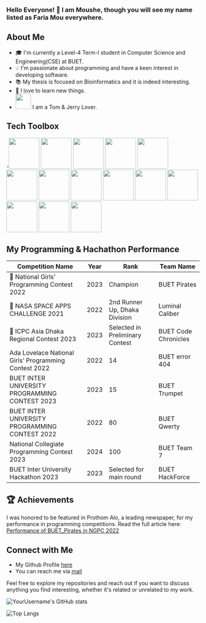 ### Hello Everyone! 👋 I am Moushe, though you will see my name listed as Faria Mou everywhere.

## About Me
- 🎓 I'm currently a Level-4 Term-I student in Computer Science and Engineering(CSE) at BUET.
- 💡  I'm passionate about programming and have a keen interest in developing software.
- 📚 My thesis is focused on Bioinformatics and it is indeed interesting. 
- 🌱 I love to learn new things.
- <img src="https://images-wixmp-ed30a86b8c4ca887773594c2.wixmp.com/f/a504c732-2487-47cd-9380-d08f32a02454/dbqd0wh-0deffa14-4a5f-4640-9fe7-9328a1289c51.png?token=eyJ0eXAiOiJKV1QiLCJhbGciOiJIUzI1NiJ9.eyJzdWIiOiJ1cm46YXBwOjdlMGQxODg5ODIyNjQzNzNhNWYwZDQxNWVhMGQyNmUwIiwiaXNzIjoidXJuOmFwcDo3ZTBkMTg4OTgyMjY0MzczYTVmMGQ0MTVlYTBkMjZlMCIsIm9iaiI6W1t7InBhdGgiOiJcL2ZcL2E1MDRjNzMyLTI0ODctNDdjZC05MzgwLWQwOGYzMmEwMjQ1NFwvZGJxZDB3aC0wZGVmZmExNC00YTVmLTQ2NDAtOWZlNy05MzI4YTEyODljNTEucG5nIn1dXSwiYXVkIjpbInVybjpzZXJ2aWNlOmZpbGUuZG93bmxvYWQiXX0.PqXHW-XCbKzeaP2WENm5VRpbWDwdQjPO-RA3eIkOjzk" width="40" height="40"> I am a Tom & Jerry Lover. 

##  Tech Toolbox
  -<img src="https://cdn4.iconfinder.com/data/icons/logos-and-brands/512/267_Python_logo-128.png" width="80" height="80">
  <img src="https://cdn4.iconfinder.com/data/icons/logos-and-brands/512/181_Java_logo_logos-128.png" width="80" height="80">
  <img src="https://cdn2.iconfinder.com/data/icons/designer-skills/128/code-programming-javascript-software-develop-command-language-128.png" width="80" height="80">
  <img src="https://cdn1.iconfinder.com/data/icons/buno-programming-files/32/c_file_programming_format_document-128.png" width="80" height="80">
  <img src="https://cdn3.iconfinder.com/data/icons/iconpark-vol-9/48/handle-c-128.png" width="80" height="80">
  <img src="https://w7.pngwing.com/pngs/657/27/png-transparent-postgresql-original-wordmark-logo-icon-thumbnail.png" width="80" height="80">
  <img src="https://fiverr-res.cloudinary.com/images/q_auto,f_auto/gigs/158632074/original/4b0770b0ea6343fe7fa24999a80d9e7f9041c588/develop-your-website-or-web-application-with-svelte.png" width="80" height="80">
  <img src="https://seeklogo.com/images/T/tensorflow-logo-AE5100E55E-seeklogo.com.png" width="80" height="80">
  <img src="https://cdn4.iconfinder.com/data/icons/logos-3/454/nodejs-new-pantone-white-512.png" width="80" height="80">
   <img src="https://static-00.iconduck.com/assets.00/html-5-icon-726x1024-evem6gg5.png" width="80" height="80">
    <img src="https://cdn-icons-png.flaticon.com/512/919/919826.png" width="80" height="80">
    <img src="https://encrypted-tbn0.gstatic.com/images?q=tbn:ANd9GcRsQj0hduxaEy__M-5Q7s8QxV9vXON9ML27BKcAyK57yA&s" width="80" height="80">
     <img src="https://static-00.iconduck.com/assets.00/arduino-icon-2048x1397-pmu0lemh.png" width="80" height="80">
      <img src="https://encrypted-tbn0.gstatic.com/images?q=tbn:ANd9GcT495SlfdbhfosQjmsInc89C97TtcwvKyqK33Wl6Xywxw&s" width="80" height="80">

## My Programming & Hachathon Performance

| Competition Name | Year | Rank | Team Name | 
|------------------|------|------|-----------|
| 🌟 National Girls’ Programming Contest 2022   | 2023 | Champion  | BUET Pirates |
| 🌟 NASA SPACE APPS CHALLENGE 2021   | 2022 | 2nd Runner Up, Dhaka Division  | Luminal Caliber |
| 🌟 ICPC Asia Dhaka Regional Contest 2023 | 2023 | Selected in Preliminary Contest | BUET Code Chronicles|
| Ada Lovelace National Girls’ Programming Contest 2022  | 2022 | 14  | BUET error 404 |
| BUET INTER UNIVERSITY PROGRAMMING CONTEST 2023 | 2023 | 15 | BUET Trumpet|
| BUET INTER UNIVERSITY PROGRAMMING CONTEST 2022 | 2022 | 80 | BUET Qwerty|
| National Collegiate Programming Contest 2023 | 2024 | 100 |  BUET Team 7|
| BUET Inter University Hackathon 2023 | 2023 | Selected for main round |  BUET HackForce |


## 🏆 Achievements

I was honored to be featured in Prothom Alo, a leading newspaper, for my performance in programming competitions.
Read the full article here: [Performance of BUET_Pirates in NGPC 2022](https://www.prothomalo.com/lifestyle/zldk32um72)


  


## Connect with Me

- My Github Profile [here](https://github.com/f12-mou)
- You can reach me via [mail](mailto:faria12mou@gmail.com)

Feel free to explore my repositories and reach out if you want to discuss anything you find interesting, whether it's related or unrelated to my work.



![YourUsername's GitHub stats](https://github-readme-stats.vercel.app/api?username=f12-mou&show_icons=true&theme=radical)

![Top Langs](https://github-readme-stats.vercel.app/api/top-langs/?username=f12-mou&layout=compact&theme=dracula)




